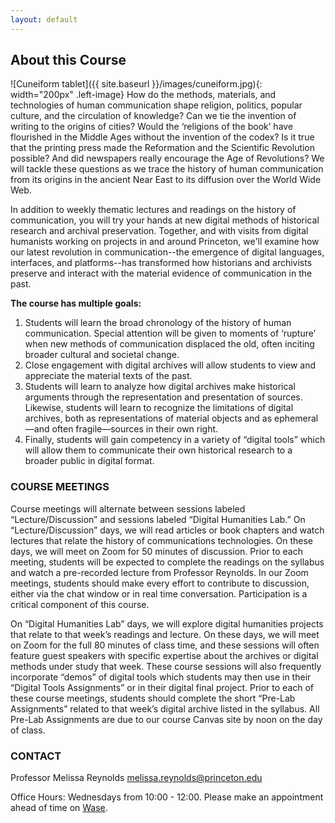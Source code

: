 ```yaml
---
layout: default
---
```


## About this Course
![Cuneiform tablet]({{ site.baseurl }}/images/cuneiform.jpg){: width="200px" .left-image} How do the methods, materials, and technologies of human communication shape religion,
politics, popular culture, and the circulation of knowledge? Can we tie the invention of
writing to the origins of cities? Would the ‘religions of the book’ have flourished in
the Middle Ages without the invention of the codex? Is it true that the printing press
made the Reformation and the Scientific Revolution possible? And did newspapers really
encourage the Age of Revolutions? We will tackle these questions as we trace the
history of human communication from its origins in the ancient Near East to its diffusion
over the World Wide Web.

In addition to weekly thematic lectures and readings on the history of communication,
you will try your hands at new digital methods of historical research and archival
preservation. Together, and with visits from digital humanists working on projects in and around Princeton, we'll examine how our latest revolution in communication--the emergence
of digital languages, interfaces, and platforms--has transformed how historians and
archivists preserve and interact with the material evidence of communication in the past.

__The course has multiple goals:__
1. Students will learn the broad chronology of the history of human communication. Special attention will be given to moments of ‘rupture’ when new methods of communication displaced the old, often inciting broader cultural and societal change.
2. Close engagement with digital archives will allow students to view and appreciate the material texts of the past.
3. Students will learn to analyze how digital archives make historical arguments through the representation and presentation of sources. Likewise, students will learn to recognize the limitations of digital archives, both as representations of material objects and as ephemeral—and often fragile—sources in their own right.
4. Finally, students will gain competency in a variety of “digital tools” which will allow them to communicate their own historical research to a broader public in digital format.


### COURSE MEETINGS
Course meetings will alternate between sessions labeled “Lecture/Discussion” and sessions labeled “Digital Humanities Lab.” On “Lecture/Discussion” days, we will read articles or book chapters and watch lectures that relate the history of communications technologies. On these days, we will meet on Zoom for 50 minutes of discussion. Prior to each meeting, students will be expected to complete the readings on the syllabus and watch a pre-recorded lecture from Professor Reynolds. In our Zoom meetings, students should make every effort to contribute to discussion, either via the chat window or in real time conversation. Participation is a critical component of this course.

On “Digital Humanities Lab” days, we will explore digital humanities projects that relate to that week’s readings and lecture. On these days, we will meet on Zoom for the full 80 minutes of class time, and these sessions will often feature guest speakers with specific expertise about the archives or digital methods under study that week. These course sessions will also frequently incorporate “demos” of digital tools which students may then use in their “Digital Tools Assignments” or in their digital final project. Prior to each of these course meetings, students should complete the short “Pre-Lab Assignments” related to that week’s digital archive listed in the syllabus. All Pre-Lab Assignments are due to our course Canvas site by noon on the day of class.

### CONTACT
Professor Melissa Reynolds [melissa.reynolds@princeton.edu](mailto:melissa.reynolds@princeton.edu)

Office Hours: Wednesdays from 10:00 - 12:00. Please make an appointment ahead of time on [Wase](https://wase.princeton.edu/princeton/views/pages/makeappt.php?calid=3958).
